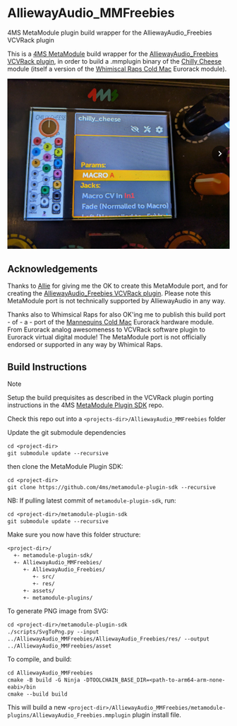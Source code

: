 # AlliewayAudio_MMFreebies
4MS MetaModule plugin build wrapper for the AlliewayAudio_Freebies VCVRack plugin

This is a [4MS MetaModule](https://metamodule.4ms.info/) build wrapper for the [AlliewayAudio_Freebies VCVRack plugin](https://github.com/AlliewayAudio/AlliewayAudio_Freebies), in order to build a .mmplugin binary of the [Chilly Cheese](https://library.vcvrack.com/AlliewayAudio_Freebies/chilly_cheese) module (itself a version of the [Whimiscal Raps Cold Mac](https://www.whimsicalraps.com/products/cold-mac) Eurorack module).

![Chilly Cheese on the MetaModule](/images/ChillyCheeseOnMetaModule.png?raw=true "Chilly Cheese on the MetaModule")


## Acknowledgements

Thanks to [Allie](https://github.com/AlliewayAudio) for giving me the OK to create this MetaModule port, and for creating the [AlliewayAudio_Freebies VCVRack plugin](https://github.com/AlliewayAudio/AlliewayAudio_Freebies).  Please note this MetaModule port is not technically supported by AlliewayAudio in any way.


Thanks also to Whimsical Raps for also OK'ing me to publish this build port - of - a - port of the [Mannequins Cold Mac](https://www.whimsicalraps.com/products/cold-mac) Eurorack hardware module.   From Eurorack analog awesomeness to VCVRack software plugin to Eurorack virtual digital module!   The MetaModule port is not officially endorsed or supported in any way by Whimical Raps.

## Build Instructions

> [!NOTE]
> Setup the build prequisites as described in the VCVRack plugin porting instructions in the 4MS [MetaModule Plugin SDK](https://github.com/4ms/metamodule-plugin-sdk) repo. 

Check this repo out into a ```<projects-dir>/AlliewayAudio_MMFreebies``` folder

Update the git submodule dependencies

```
cd <project-dir>
git submodule update --recursive
```	

then clone the MetaModule Plugin SDK:

```
cd <project-dir>
git clone https://github.com/4ms/metamodule-plugin-sdk --recursive
```

NB: If pulling latest commit of ```metamodule-plugin-sdk```, run:

```
cd <project-dir>/metamodule-plugin-sdk
git submodule update --recursive
```

Make sure you now have this folder structure:

```
<project-dir>/
  +- metamodule-plugin-sdk/
  +- AlliewayAudio_MMFreebies/
     +- AlliewayAudio_Freebies/
        +- src/
        +- res/
     +- assets/
     +- metamodule-plugins/   
```

To generate PNG image from SVG:

```
cd <project-dir>/metamodule-plugin-sdk
./scripts/SvgToPng.py --input ../AlliewayAudio_MMFreebies/AlliewayAudio_Freebies/res/ --output ../AlliewayAudio_MMFreebies/asset
```

To compile, and build:
```
cd AlliewayAudio_MMFreebies
cmake -B build -G Ninja -DTOOLCHAIN_BASE_DIR=<path-to-arm64-arm-none-eabi>/bin
cmake --build build

```

This will build a new ```<project-dir>/AlliewayAudio_MMFreebies/metamodule-plugins/AlliewayAudio_Freebies.mmplugin``` plugin install file.


